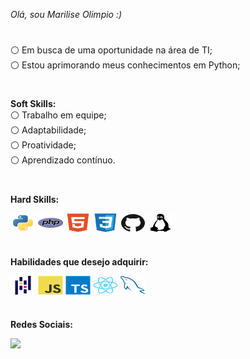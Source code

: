*Olá, sou Marilise Olimpio :)*

#

⚪ Em busca de uma oportunidade na área de TI;</br>
⚪ Estou aprimorando meus conhecimentos em Python;</br>

#

**Soft Skills:</br>**
⚪ Trabalho em equipe;</br>
⚪ Adaptabilidade;</br>
⚪ Proatividade;</br>
⚪ Aprendizado contínuo.</br>

#

**Hard Skills:**
<div style="display: inline_block"> 
<img align="center" alt="Marilise-Python" height="30" width="40" src="https://raw.githubusercontent.com/devicons/devicon/master/icons/python/python-original.svg">
<img align="center" alt="Marilise-PHP" height="30" width="40" src="https://raw.githubusercontent.com/devicons/devicon/master/icons/php/php-original.svg">
<img align="center" alt="Marilise-HTML" height="30" width="40" src="https://raw.githubusercontent.com/devicons/devicon/master/icons/html5/html5-plain.svg">
<img align="center" alt="Marilise-CSS" height="30" width="40" src="https://raw.githubusercontent.com/devicons/devicon/master/icons/css3/css3-original.svg">
<img align="center" alt="Marilise-GitHub" height="30" width="40" src="https://raw.githubusercontent.com/devicons/devicon/master/icons/github/github-original.svg">
<img align="center" alt="Marilise-Linux" height="30" width="40" src="https://raw.githubusercontent.com/devicons/devicon/master/icons/linux/linux-plain.svg"> </div>

#

**Habilidades que desejo adquirir:**
<div style="display: inline_block">
<img align="center" alt="Marilise-pandas" height="30" width="40" src="https://raw.githubusercontent.com/devicons/devicon/master/icons/pandas/pandas-original.svg">
<img align="center" alt="Marilise-JavaScript" height="30" width="40" src="https://raw.githubusercontent.com/devicons/devicon/master/icons/javascript/javascript-original.svg">
<img align="center" alt="Marilise-TypeScript" height="30" width="40" src="https://raw.githubusercontent.com/devicons/devicon/master/icons/typescript/typescript-original.svg">
<img align="center" alt="Marilise-react" height="30" width="40" src="https://raw.githubusercontent.com/devicons/devicon/master/icons/react/react-original.svg">
<img align="center" alt="Marilise-MySql" height="30" width="40" src="https://raw.githubusercontent.com/devicons/devicon/master/icons/mysql/mysql-original.svg">
          
#
          
**Redes Sociais:**
<div>
<a href="https://www.linkedin.com/in/marilise-olimpio-747a3a259/" target="_blank"><img src="https://img.shields.io/badge/LinkedIn-0077B5?style=for-the-badge&logo=linkedin&logoColor=white" target="_blank"/>
</div>



          




